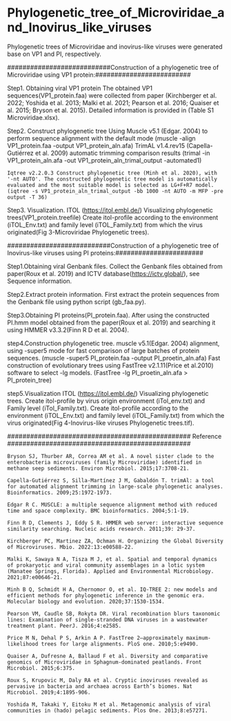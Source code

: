 # Phylogenetic_tree_of_Microviridae_and_Inovirus_like_viruses
Phylogenetic trees of Microviridae and inovirus-like viruses were generated base on VP1 and PI, respectively.

###########################Construction of a phylogenetic tree of Microviridae using VP1 protein:#########################

Step1. Obtaining viral VP1 protein
	The obtained VP1 sequences(VP1_protein.faa) were collected from paper (Kirchberger et al. 2022; Yoshida et al. 2013; Malki et al. 2021; Pearson et al. 2016; Quaiser et al. 2015; Bryson et al. 2015). Detailed information is provided in (Table S1 Microviridae.xlsx).

Step2. Construct phylogenetic tree
	Using Muscle v5.1 (Edgar. 2004) to perform sequence alignment with the default mode
	(muscle -align VP1_protein.faa -output VP1_protein_aln.afa)
	TrimAL v1.4.rev15 (Capella-Gutiérrez et al. 2009) automatic trimming comparison results
	(trimal -in VP1_protein_aln.afa -out VP1_protein_aln_trimal_output -automated1)

	Iqtree v2.2.0.3 Construct phylogenetic tree (Minh et al. 2020), with '-nt AUTO'. The constructed phylogenetic tree model is automatically evaluated and the most suitable model is selected as LG+F+R7 model.
	(iqtree -s VP1_protein_aln_trimal_output -bb 1000 -nt AUTO -m MFP -pre output -T 36)

Step3. Visualization.
	ITOL (https://itol.embl.de/) Visualizing phylogenetic trees(VP1_protein.treefile)
	Create itol-profile according to the environment (iTOL_Env.txt) and family level (iTOL_Family.txt) from which the virus originated(Fig 3-Microviridae Phylogenetic trees).

###########################Construction of a phylogenetic tree of Inovirus-like viruses using PI proteins:#######################

Step1.Obtaining viral Genbank files.
	Collect the Genbank files obtained from paper(Roux et al. 2019) and ICTV database(https://ictv.global/), see Sequence information.

Step2.Extract protein information.
	First extract the protein sequences from the Genbank file using python script (gb_faa.py).

Step3.Obtaining PI proteins(PI_protein.faa).
	After using the constructed PI.hmm model obtained from the paper(Roux et al. 2019) and searching it using HMMER v3.3.2(Finn R D et al. 2004).
	
step4.Construction phylogenetic tree.
	muscle v5.1(Edgar. 2004) alignment, using -super5 mode for fast comparison of large batches of protein sequences.
	(muscle -super5 PI_protein.faa -output PI_proetin_aln.afa)
	Fast construction of evolutionary trees using FastTree v2.1.11(Price et al.2010) software to select -lg models.
	(FastTree -lg PI_proetin_aln.afa > PI_protein_tree)

step5.Visualization
	ITOL (https://itol.embl.de/) Visualizing phylogenetic trees.
	Create itol-profile by virus origin environment (iTol_env.txt) and Family level (iTol_Family.txt).
	Create itol-profile according to the environment (iTOL_Env.txt) and family level (iTOL_Family.txt) from which the virus originated(Fig 4-Inovirus-like viruses Phylogenetic trees.tif).


################################################     Reference    ################################################

	Bryson SJ, Thurber AR, Correa AM et al. A novel sister clade to the enterobacteria microviruses (family Microviridae) identified in methane seep sediments. Environ Microbiol. 2015;17:3708-21.

	Capella-Gutiérrez S, Silla-Martínez J M, Gabaldón T. trimAl: a tool for automated alignment trimming in large-scale phylogenetic analyses. Bioinformatics. 2009;25:1972-1973.

	Edgar R C. MUSCLE: a multiple sequence alignment method with reduced time and space complexity. BMC bioinformatics. 2004;5:1-19.

	Finn R D, Clements J, Eddy S R. HMMER web server: interactive sequence similarity searching. Nucleic acids research. 2011;39: 29-37.

	Kirchberger PC, Martinez ZA, Ochman H. Organizing the Global Diversity of Microviruses. Mbio. 2022:13:e00588-22.

	Malki K, Sawaya N A, Tisza M J, et al. Spatial and temporal dynamics of prokaryotic and viral community assemblages in a lotic system (Manatee Springs, Florida). Applied and Environmental Microbiology. 2021;87:e00646-21.

	Minh B Q, Schmidt H A, Chernomor O, et al. IQ-TREE 2: new models and efficient methods for phylogenetic inference in the genomic era. Molecular biology and evolution. 2020;37:1530-1534.

	Pearson VM, Caudle SB, Rokyta DR. Viral recombination blurs taxonomic lines: Examination of single-stranded DNA viruses in a wastewater treatment plant. PeerJ. 2016;4:e2585.

	Price M N, Dehal P S, Arkin A P. FastTree 2–approximately maximum-likelihood trees for large alignments. PloS one. 2010;5:e9490.

	Quaiser A, Dufresne A, Ballaud F et al. Diversity and comparative genomics of Microviridae in Sphagnum-dominated peatlands. Front Microbiol. 2015;6:375.

	Roux S, Krupovic M, Daly RA et al. Cryptic inoviruses revealed as pervasive in bacteria and archaea across Earth’s biomes. Nat Microbiol. 2019;4:1895-906.

	Yoshida M, Takaki Y, Eitoku M et al. Metagenomic analysis of viral communities in (hado) pelagic sediments. Plos One. 2013;8:e57271.
